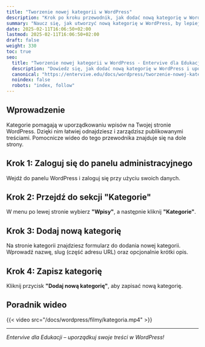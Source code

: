```yaml
---
title: "Tworzenie nowej kategorii w WordPress"
description: "Krok po kroku przewodnik, jak dodać nową kategorię w WordPress, aby uporządkować swoje wpisy."
summary: "Naucz się, jak utworzyć nową kategorię w WordPress, by lepiej organizować treści na swojej stronie."
date: 2025-02-11T16:06:50+02:00
lastmod: 2025-02-11T16:06:50+02:00
draft: false
weight: 330
toc: true
seo:
  title: "Tworzenie nowej kategorii w WordPress - Entervive dla Edukacji"
  description: "Dowiedz się, jak dodać nową kategorię w WordPress i uporządkować treści na swojej stronie."
  canonical: "https://entervive.edu/docs/wordpress/tworzenie-nowej-kategorii-w-wordpress"
  noindex: false
  robots: "index, follow"
---
```


## Wprowadzenie

Kategorie pomagają w uporządkowaniu wpisów na Twojej stronie WordPress. Dzięki nim łatwiej odnajdziesz i zarządzisz publikowanymi treściami. Pomocnicze wideo do tego przewodnika znajduje się na dole strony.

## Krok 1: Zaloguj się do panelu administracyjnego

Wejdź do panelu WordPress i zaloguj się przy użyciu swoich danych.

## Krok 2: Przejdź do sekcji "Kategorie"

W menu po lewej stronie wybierz **"Wpisy"**, a następnie kliknij **"Kategorie"**.

## Krok 3: Dodaj nową kategorię

Na stronie kategorii znajdziesz formularz do dodania nowej kategorii. Wprowadź nazwę, slug (część adresu URL) oraz opcjonalnie krótki opis.

## Krok 4: Zapisz kategorię

Kliknij przycisk **"Dodaj nową kategorię"**, aby zapisać nową kategorię.

## Poradnik wideo

{{< video src="/docs/wordpress/filmy/kategoria.mp4" >}}

---

_Entervive dla Edukacji – uporządkuj swoje treści w WordPress!_
